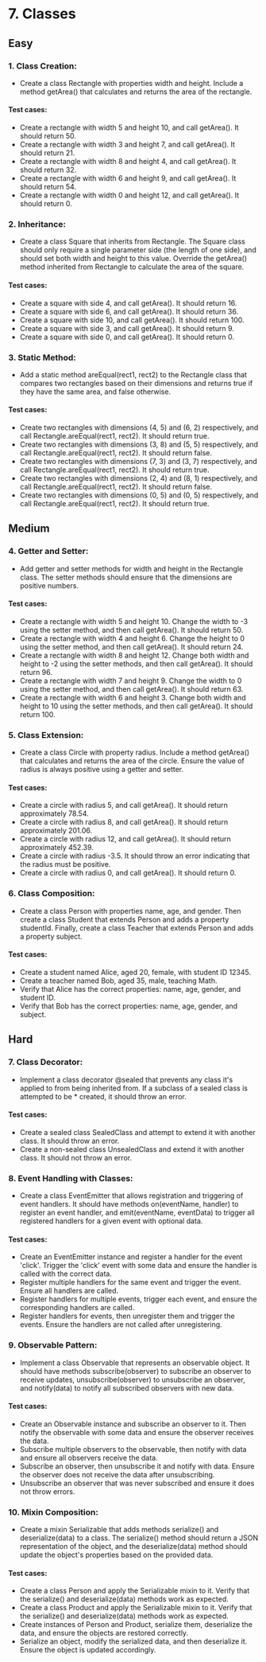 # 7. Classes

## Easy

### 1. Class Creation:

* Create a class Rectangle with properties width and height. Include a method getArea() that calculates and returns the area of the rectangle.

#### Test cases:
* Create a rectangle with width 5 and height 10, and call getArea(). It should return 50.
* Create a rectangle with width 3 and height 7, and call getArea(). It should return 21.
* Create a rectangle with width 8 and height 4, and call getArea(). It should return 32.
* Create a rectangle with width 6 and height 9, and call getArea(). It should return 54.
* Create a rectangle with width 0 and height 12, and call getArea(). It should return 0.

### 2. Inheritance:

* Create a class Square that inherits from Rectangle. The Square class should only require a single parameter side (the length of one side), and should set both width and height to this value. Override the getArea() method inherited from Rectangle to calculate the area of the square.

#### Test cases:
* Create a square with side 4, and call getArea(). It should return 16.
* Create a square with side 6, and call getArea(). It should return 36.
* Create a square with side 10, and call getArea(). It should return 100.
* Create a square with side 3, and call getArea(). It should return 9.
* Create a square with side 0, and call getArea(). It should return 0.

### 3. Static Method:

* Add a static method areEqual(rect1, rect2) to the Rectangle class that compares two rectangles based on their dimensions and returns true if they have the same area, and false otherwise.

#### Test cases:
* Create two rectangles with dimensions (4, 5) and (6, 2) respectively, and call Rectangle.areEqual(rect1, rect2). It should return true.
* Create two rectangles with dimensions (3, 8) and (5, 5) respectively, and call Rectangle.areEqual(rect1, rect2). It should return false.
* Create two rectangles with dimensions (7, 3) and (3, 7) respectively, and call Rectangle.areEqual(rect1, rect2). It should return true.
* Create two rectangles with dimensions (2, 4) and (8, 1) respectively, and call Rectangle.areEqual(rect1, rect2). It should return false.
* Create two rectangles with dimensions (0, 5) and (0, 5) respectively, and call Rectangle.areEqual(rect1, rect2). It should return true.

## Medium

### 4. Getter and Setter:

* Add getter and setter methods for width and height in the Rectangle class. The setter methods should ensure that the dimensions are positive numbers.

#### Test cases:
* Create a rectangle with width 5 and height 10. Change the width to -3 using the setter method, and then call getArea(). It should return 50.
* Create a rectangle with width 4 and height 6. Change the height to 0 using the setter method, and then call getArea(). It should return 24.
* Create a rectangle with width 8 and height 12. Change both width and height to -2 using the setter methods, and then call getArea(). It should return 96.
* Create a rectangle with width 7 and height 9. Change the width to 0 using the setter method, and then call getArea(). It should return 63.
* Create a rectangle with width 6 and height 3. Change both width and height to 10 using the setter methods, and then call getArea(). It should return 100.

### 5. Class Extension:

* Create a class Circle with property radius. Include a method getArea() that calculates and returns the area of the circle. Ensure the value of radius is always positive using a getter and setter.

#### Test cases:
* Create a circle with radius 5, and call getArea(). It should return approximately 78.54.
* Create a circle with radius 8, and call getArea(). It should return approximately 201.06.
* Create a circle with radius 12, and call getArea(). It should return approximately 452.39.
* Create a circle with radius -3.5. It should throw an error indicating that the radius must be positive.
* Create a circle with radius 0, and call getArea(). It should return 0.

### 6. Class Composition:

* Create a class Person with properties name, age, and gender. Then create a class Student that extends Person and adds a property studentId. Finally, create a class Teacher that extends Person and adds a property subject.

#### Test cases:
* Create a student named Alice, aged 20, female, with student ID 12345.
* Create a teacher named Bob, aged 35, male, teaching Math.
* Verify that Alice has the correct properties: name, age, gender, and student ID.
* Verify that Bob has the correct properties: name, age, gender, and subject.

## Hard

### 7. Class Decorator:

* Implement a class decorator @sealed that prevents any class it's applied to from being inherited from. If a subclass of a sealed class is attempted to be * created, it should throw an error.

#### Test cases:
* Create a sealed class SealedClass and attempt to extend it with another class. It should throw an error.
* Create a non-sealed class UnsealedClass and extend it with another class. It should not throw an error.

### 8. Event Handling with Classes:

* Create a class EventEmitter that allows registration and triggering of event handlers. It should have methods on(eventName, handler) to register an event handler, and emit(eventName, eventData) to trigger all registered handlers for a given event with optional data.

#### Test cases:
* Create an EventEmitter instance and register a handler for the event 'click'. Trigger the 'click' event with some data and ensure the handler is called with the correct data.
* Register multiple handlers for the same event and trigger the event. Ensure all handlers are called.
* Register handlers for multiple events, trigger each event, and ensure the corresponding handlers are called.
* Register handlers for events, then unregister them and trigger the events. Ensure the handlers are not called after unregistering.

### 9. Observable Pattern:

* Implement a class Observable that represents an observable object. It should have methods subscribe(observer) to subscribe an observer to receive updates, unsubscribe(observer) to unsubscribe an observer, and notify(data) to notify all subscribed observers with new data.

#### Test cases:
* Create an Observable instance and subscribe an observer to it. Then notify the observable with some data and ensure the observer receives the data.
* Subscribe multiple observers to the observable, then notify with data and ensure all observers receive the data.
* Subscribe an observer, then unsubscribe it and notify with data. Ensure the observer does not receive the data after unsubscribing.
* Unsubscribe an observer that was never subscribed and ensure it does not throw errors.

### 10. Mixin Composition:
* Create a mixin Serializable that adds methods serialize() and deserialize(data) to a class. The serialize() method should return a JSON representation of the object, and the deserialize(data) method should update the object's properties based on the provided data.

#### Test cases:
* Create a class Person and apply the Serializable mixin to it. Verify that the serialize() and deserialize(data) methods work as expected.
* Create a class Product and apply the Serializable mixin to it. Verify that the serialize() and deserialize(data) methods work as expected.
* Create instances of Person and Product, serialize them, deserialize the data, and ensure the objects are restored correctly.
* Serialize an object, modify the serialized data, and then deserialize it. Ensure the object is updated accordingly.